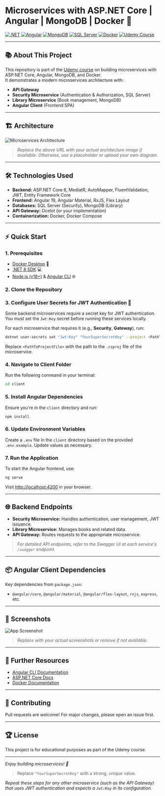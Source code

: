# Microservices with ASP.NET Core | Angular | MongoDB | Docker 🚀

[![.NET](https://img.shields.io/badge/.NET-8.0-blue?logo=dotnet)](https://dotnet.microsoft.com/)
[![Angular](https://img.shields.io/badge/Angular-19-red?logo=angular)](https://angular.io/)
[![MongoDB](https://img.shields.io/badge/MongoDB-6.0-green?logo=mongodb)](https://www.mongodb.com/)
[![SQL Server](https://img.shields.io/badge/SQL%20Server-2019-blue?logo=microsoftsqlserver)](https://www.microsoft.com/en-us/sql-server)
[![Docker](https://img.shields.io/badge/Docker-Compose-blue?logo=docker)](https://www.docker.com/)
[![Udemy Course](https://img.shields.io/badge/Udemy-Course-orange?logo=udemy)](https://www.udemy.com/course/microservicios-aspnet-core-5-angular-mongodb/?couponCode=MT150725A)

---

## 📚 About This Project

This repository is part of the [Udemy course](https://www.udemy.com/course/microservicios-aspnet-core-5-angular-mongodb/?couponCode=MT150725A) on building microservices with ASP.NET Core, Angular, MongoDB, and Docker.  
It demonstrates a modern microservices architecture with:

- **API Gateway**
- **Security Microservice** (Authentication & Authorization, SQL Server)
- **Library Microservice** (Book management, MongoDB)
- **Angular Client** (Frontend SPA)

---

## 🏗️ Architecture

![Microservices Architecture](https://miro.medium.com/v2/resize:fit:1100/format:webp/1*p86HNk_uPGe2lz11NTDKmg.png)

> _Replace the above URL with your actual architecture image if available. Otherwise, use a placeholder or upload your own diagram._

---

## 🛠️ Technologies Used

- **Backend:** ASP.NET Core 8, MediatR, AutoMapper, FluentValidation, JWT, Entity Framework Core
- **Frontend:** Angular 19, Angular Material, RxJS, Flex Layout
- **Databases:** SQL Server (Security), MongoDB (Library)
- **API Gateway:** Ocelot (or your implementation)
- **Containerization:** Docker, Docker Compose

---

## ⚡ Quick Start

### 1. Prerequisites

- [Docker Desktop](https://www.docker.com/products/docker-desktop) 🐳
- [.NET 8 SDK](https://dotnet.microsoft.com/download) 💻
- [Node.js (v18+)](https://nodejs.org/) & [Angular CLI](https://angular.io/cli) 🌐

### 2. Clone the Repository

### 3. Configure User Secrets for JWT Authentication 🔑

Some backend microservices require a secret key for JWT authentication.  
You must set the `Jwt:Key` secret before running these services locally.

For each microservice that requires it (e.g., **Security**, **Gateway**), run:

```bash
dotnet user-secrets set "Jwt:Key" "YourSuperSecretKey" --project <PathToProjectFile>
```

Replace `<PathToProjectFile>` with the path to the `.csproj` file of the microservice.

### 4. Navigate to Client Folder

Run the following command in your terminal:

```bash
cd client
```

### 5. Install Angular Dependencies

Ensure you're in the `client` directory and run:

```bash
npm install
```

### 6. Update Environment Variables

Create a `.env` file in the `client` directory based on the provided `.env.example`. Update values as necessary.

### 7. Run the Application

To start the Angular frontend, use:

```bash
ng serve
```

Visit [http://localhost:4200](http://localhost:4200) in your browser.

---

## 🌐 Backend Endpoints

- **Security Microservice:** Handles authentication, user management, JWT issuance.
- **Library Microservice:** Manages books and related data.
- **API Gateway:** Routes requests to the appropriate microservice.

> _For detailed API endpoints, refer to the Swagger UI at each service's `/swagger` endpoint._

---

## 📦 Angular Client Dependencies

Key dependencies from `package.json`:

- `@angular/core`, `@angular/material`, `@angular/flex-layout`, `rxjs`, `express`, etc.

---

## 📸 Screenshots

![App Screenshot](https://raw.githubusercontent.com/your-repo/your-project/main/docs/screenshot.png)

> _Replace with your actual screenshots or remove if not available._

---

## 📖 Further Resources

- [Angular CLI Documentation](https://angular.dev/tools/cli)
- [ASP.NET Core Docs](https://learn.microsoft.com/en-us/aspnet/core/)
- [Docker Documentation](https://docs.docker.com/)

---

## 🤝 Contributing

Pull requests are welcome! For major changes, please open an issue first.

---

## 🏆 License

This project is for educational purposes as part of the Udemy course.

---

_Enjoy building microservices! 🚀_

> Replace `"YourSuperSecretKey"` with a strong, unique value.

_Repeat these steps for any other microservice (such as the API Gateway) that uses JWT authentication and expects a `Jwt:Key` in its configuration._
